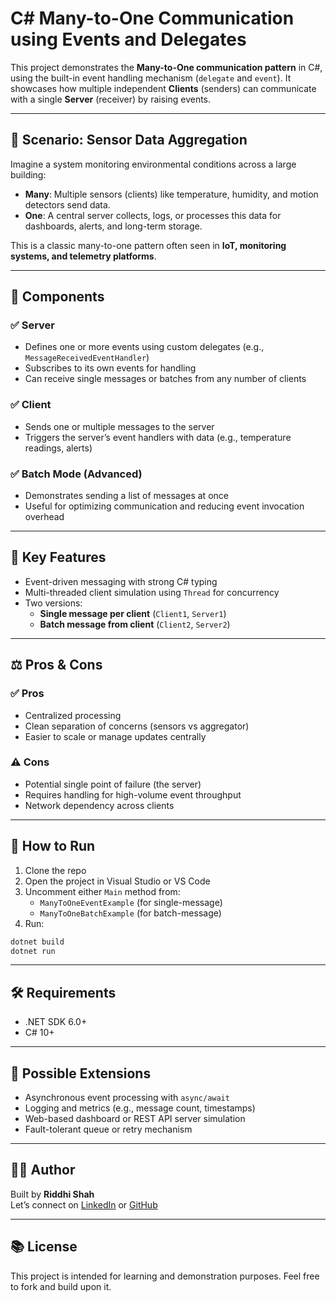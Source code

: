 # C# Many-to-One Communication using Events and Delegates

This project demonstrates the **Many-to-One communication pattern** in C#, using the built-in event handling mechanism (`delegate` and `event`). It showcases how multiple independent **Clients** (senders) can communicate with a single **Server** (receiver) by raising events.

---

## 📘 Scenario: Sensor Data Aggregation

Imagine a system monitoring environmental conditions across a large building:

- **Many**: Multiple sensors (clients) like temperature, humidity, and motion detectors send data.
- **One**: A central server collects, logs, or processes this data for dashboards, alerts, and long-term storage.

This is a classic many-to-one pattern often seen in **IoT, monitoring systems, and telemetry platforms**.

---

## 🧱 Components

### ✅ Server

- Defines one or more events using custom delegates (e.g., `MessageReceivedEventHandler`)
- Subscribes to its own events for handling
- Can receive single messages or batches from any number of clients

### ✅ Client

- Sends one or multiple messages to the server
- Triggers the server’s event handlers with data (e.g., temperature readings, alerts)

### ✅ Batch Mode (Advanced)

- Demonstrates sending a list of messages at once
- Useful for optimizing communication and reducing event invocation overhead

---

## 🧠 Key Features

- Event-driven messaging with strong C# typing
- Multi-threaded client simulation using `Thread` for concurrency
- Two versions:
  - **Single message per client** (`Client1`, `Server1`)
  - **Batch message from client** (`Client2`, `Server2`)

---

## ⚖️ Pros & Cons

### ✅ Pros
- Centralized processing
- Clean separation of concerns (sensors vs aggregator)
- Easier to scale or manage updates centrally

### ⚠️ Cons
- Potential single point of failure (the server)
- Requires handling for high-volume event throughput
- Network dependency across clients

---

## 🚀 How to Run

1. Clone the repo
2. Open the project in Visual Studio or VS Code
3. Uncomment either `Main` method from:
   - `ManyToOneEventExample` (for single-message)
   - `ManyToOneBatchExample` (for batch-message)
4. Run:

```bash
dotnet build
dotnet run
```

---

## 🛠 Requirements

- .NET SDK 6.0+
- C# 10+

---

## 🔄 Possible Extensions

- Asynchronous event processing with `async/await`
- Logging and metrics (e.g., message count, timestamps)
- Web-based dashboard or REST API server simulation
- Fault-tolerant queue or retry mechanism

---

## 👩‍💻 Author

Built by **Riddhi Shah**  
Let’s connect on [LinkedIn](https://www.linkedin.com/) or [GitHub](https://github.com/)

---

## 📚 License

This project is intended for learning and demonstration purposes. Feel free to fork and build upon it.
